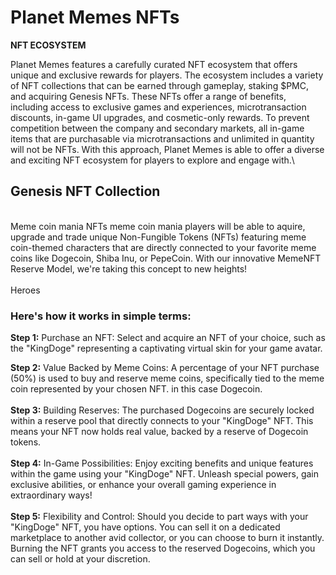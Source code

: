 # Planet Memes NFTs

**NFT ECOSYSTEM**

Planet Memes features a carefully curated NFT ecosystem that offers unique and exclusive rewards for players. The ecosystem includes a variety of NFT collections that can be earned through gameplay, staking $PMC, and acquiring Genesis NFTs. These NFTs offer a range of benefits, including access to exclusive games and experiences, microtransaction discounts, in-game UI upgrades, and cosmetic-only rewards. To prevent competition between the company and secondary markets, all in-game items that are purchasable via microtransactions and unlimited in quantity will not be NFTs. With this approach, Planet Memes is able to offer a diverse and exciting NFT ecosystem for players to explore and engage with.\




## Genesis NFT Collection

\
Meme coin mania NFTs meme coin mania players will be able to aquire, upgrade and trade unique Non-Fungible Tokens (NFTs) featuring meme coin-themed characters that are directly connected to your favorite meme coins like Dogecoin, Shiba Inu, or PepeCoin. With our innovative MemeNFT Reserve Model, we're taking this concept to new heights!\
\
Heroes



### Here's how it works in simple terms: 

**Step 1:** Purchase an NFT: Select and acquire an NFT of your choice, such as the "KingDoge" representing a captivating virtual skin for your game avatar.

**Step 2:** Value Backed by Meme Coins: A percentage of your NFT purchase (50%) is used to buy and reserve meme coins, specifically tied to the meme coin represented by your chosen NFT. in this case Dogecoin.\
\
**Step 3:** Building Reserves: The purchased Dogecoins are securely locked within a reserve pool that directly connects to your "KingDoge" NFT. This means your NFT now holds real value, backed by a reserve of Dogecoin tokens.\
\
**Step 4:** In-Game Possibilities: Enjoy exciting benefits and unique features within the game using your "KingDoge" NFT. Unleash special powers, gain exclusive abilities, or enhance your overall gaming experience in extraordinary ways!\
\
**Step 5:** Flexibility and Control: Should you decide to part ways with your "KingDoge" NFT, you have options. You can sell it on a dedicated marketplace to another avid collector, or you can choose to burn it instantly. Burning the NFT grants you access to the reserved Dogecoins, which you can sell or hold at your discretion.
